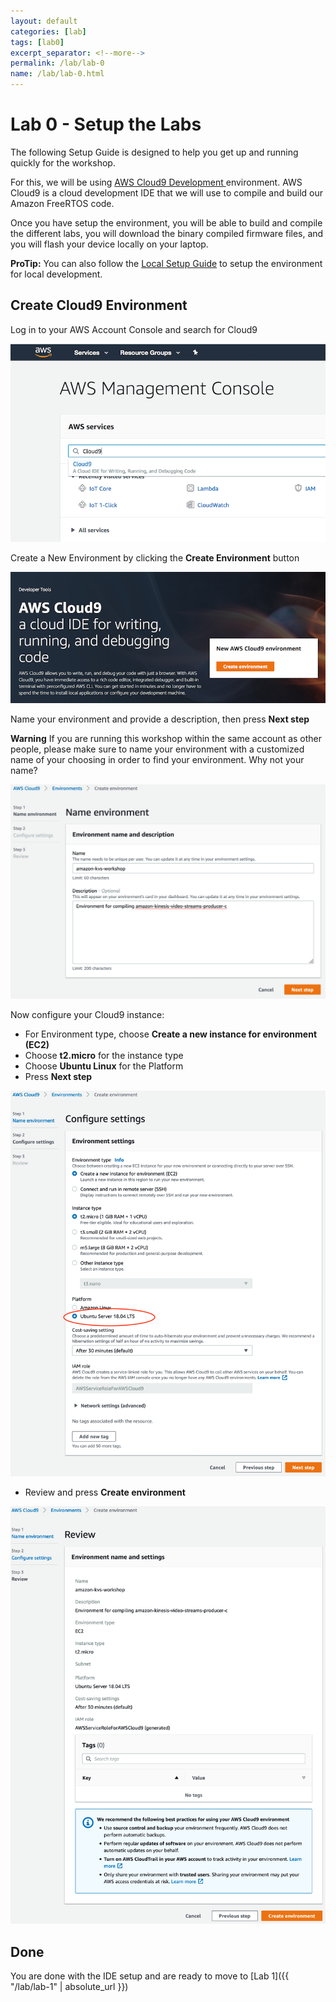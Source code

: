 ```yaml
---
layout: default
categories: [lab]
tags: [lab0]
excerpt_separator: <!--more-->
permalink: /lab/lab-0
name: /lab/lab-0.html
---
```


# Lab 0 - Setup the Labs

The following Setup Guide is designed to help you get up and running quickly for the workshop.

For this, we will be using [AWS Cloud9 Development ](https://aws.amazon.com/cloud9/) environment. AWS Cloud9 is a cloud development IDE that we will use to compile and build our Amazon FreeRTOS code.

Once you have setup the environment, you will be able to build and  compile the different labs, you will download the binary compiled  firmware files, and you will flash your device locally on your laptop.

**ProTip:** You can also follow the [Local Setup Guide](https://teuteuguy.github.io/amazon-freertos-workshop-docs/docs/local-setup-guide) to setup the environment for local development.

## Create Cloud9 Environment

Log in to your AWS Account Console and search for Cloud9

![Search for Cloud9](images/lab0/c9-00-search.png)

Create a New Environment by clicking the **Create Environment** button

![Create the Cloud9 env](images/lab0/c9-01-create-env.png)

Name your environment and provide a description, then press **Next step**

**Warning** If you are running  this workshop within the same account as other people, please make sure  to name your environment with a customized name of your choosing in  order to find your environment. Why not your name?

![Start cloud9](images/lab0/cloud9-name.png)

Now configure your Cloud9 instance:

- For Environment type, choose **Create a new instance for environment (EC2)**
- Choose **t2.micro** for the instance type
- Choose **Ubuntu Linux** for the Platform
- Press **Next step**

![Configure the Cloud9 env](images/lab0/cloud9-config.png)

- Review and press **Create environment**

![Review the Cloud9 env](images/lab0/cloud9-review.png)

## Done


You are done with the IDE setup and are ready to move to [Lab 1]({{ "/lab/lab-1" | absolute_url }})